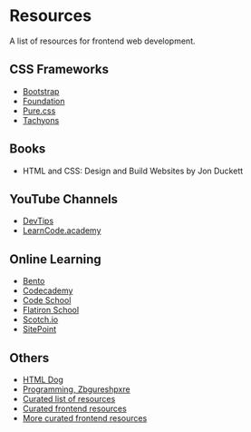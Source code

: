 # Resources

A list of resources for frontend web development.

## CSS Frameworks

- [Bootstrap](http://getbootstrap.com/)
- [Foundation](http://foundation.zurb.com/)
- [Pure.css](http://purecss.io/)
- [Tachyons](http://tachyons.io/)

## Books

- HTML and CSS: Design and Build Websites by Jon Duckett

## YouTube Channels

- [DevTips](https://www.youtube.com/user/DevTipsForDesigners)
- [LearnCode.academy](https://www.youtube.com/user/learncodeacademy)

## Online Learning

- [Bento](https://bento.io/)
- [Codecademy](https://www.codecademy.com/)
- [Code School](https://www.codeschool.com/)
- [Flatiron School](https://flatironschool.com/campuses/online/)
- [Scotch.io](https://scotch.io/)
- [SitePoint](https://www.sitepoint.com/)

## Others

- [HTML Dog](http://www.htmldog.com/)
- [Programming, Zbgureshpxre](http://programming-motherfucker.com/become.html)
- [Curated list of resources](https://github.com/sindresorhus/awesome)
- [Curated frontend resources](https://github.com/syaning/awesome-frontend)
- [More curated frontend resources](https://github.com/dypsilon/frontend-dev-bookmarks)
